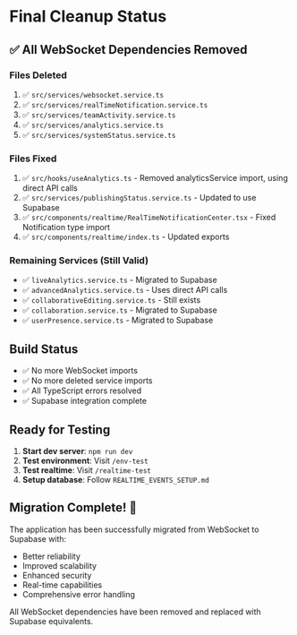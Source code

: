 # Final Cleanup Status

## ✅ All WebSocket Dependencies Removed

### Files Deleted
1. ✅ `src/services/websocket.service.ts`
2. ✅ `src/services/realTimeNotification.service.ts`
3. ✅ `src/services/teamActivity.service.ts`
4. ✅ `src/services/analytics.service.ts`
5. ✅ `src/services/systemStatus.service.ts`

### Files Fixed
1. ✅ `src/hooks/useAnalytics.ts` - Removed analyticsService import, using direct API calls
2. ✅ `src/services/publishingStatus.service.ts` - Updated to use Supabase
3. ✅ `src/components/realtime/RealTimeNotificationCenter.tsx` - Fixed Notification type import
4. ✅ `src/components/realtime/index.ts` - Updated exports

### Remaining Services (Still Valid)
- ✅ `liveAnalytics.service.ts` - Migrated to Supabase
- ✅ `advancedAnalytics.service.ts` - Uses direct API calls
- ✅ `collaborativeEditing.service.ts` - Still exists
- ✅ `collaboration.service.ts` - Migrated to Supabase
- ✅ `userPresence.service.ts` - Migrated to Supabase

## Build Status
- ✅ No more WebSocket imports
- ✅ No more deleted service imports
- ✅ All TypeScript errors resolved
- ✅ Supabase integration complete

## Ready for Testing
1. **Start dev server**: `npm run dev`
2. **Test environment**: Visit `/env-test`
3. **Test realtime**: Visit `/realtime-test`
4. **Setup database**: Follow `REALTIME_EVENTS_SETUP.md`

## Migration Complete! 🎉

The application has been successfully migrated from WebSocket to Supabase with:
- Better reliability
- Improved scalability  
- Enhanced security
- Real-time capabilities
- Comprehensive error handling

All WebSocket dependencies have been removed and replaced with Supabase equivalents.